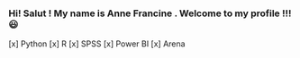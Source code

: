 ### Hi! Salut !  My name is Anne Francine . Welcome to my profile !!! :smiley:

 [x] Python
 [x] R
 [x] SPSS
 [x] Power BI
 [x] Arena 
 
